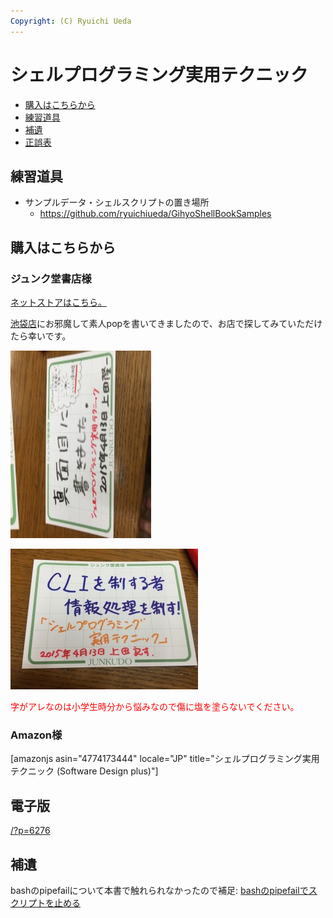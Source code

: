 ```yaml
---
Copyright: (C) Ryuichi Ueda
---
```



# シェルプログラミング実用テクニック
<ul>
 <li><a href="#purchase">購入はこちらから</a></li>
 <li><a href="#practice">練習道具</a></li>
 <li><a href="#supplement">補遺</a></li>
 <li><a href="/?page=06295" target="_blank">正誤表</a></li>

</ul>


<h2 id="practice">練習道具</h2>

<ul>
 <li>サンプルデータ・シェルスクリプトの置き場所
 <ul>
 <li><a href="https://github.com/ryuichiueda/GihyoShellBookSamples">https://github.com/ryuichiueda/GihyoShellBookSamples</a></li>
 </ul>
 </li>

</ul>


<h2 id="purchase">購入はこちらから</h2>

<h3>ジュンク堂書店様</h3>

[ネットストアはこちら。](http://www.junkudo.co.jp/mj/products/list.php?zssearch_genre=&search_2=1&search_1=0&search_text=%E4%B8%8A%E7%94%B0%E9%9A%86%E4%B8%80")

<a href="http://www.junkudo.co.jp/mj/store/store_detail.php?store_id=1" target="_blank">池袋店</a>にお邪魔して素人popを書いてきましたので、お店で探してみていただけたら幸いです。

<a href="2015-04-13-11-50-24-300x225.jpg"><img src="2015-04-13-11-50-24-300x225.jpg" alt="写真 2015-04-13 11 50 24" width="225" height="300" class="aligncenter size-medium wp-image-5794" /></a>

<a href="2015-04-13-11-50-55.jpg"><img src="2015-04-13-11-50-55-300x225.jpg" alt="写真 2015-04-13 11 50 55" width="300" height="225" class="aligncenter size-medium wp-image-5795" /></a>

<span style="color:red">字がアレなのは小学生時分から悩みなので傷に塩を塗らないでください。</span>


<h3>Amazon様</h3>

[amazonjs asin="4774173444" locale="JP" title="シェルプログラミング実用テクニック (Software Design plus)"]


<h2>電子版</h2>

<a href="/?post=06276">/?p=6276</a>

<h2 id="#suppriment">補遺</h2>

bashのpipefailについて本書で触れられなかったので補足: <a href="/?post=05953" title="bashのpipefailで確実にスクリプトを止める">bashのpipefailでスクリプトを止める</a>

